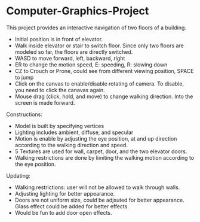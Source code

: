# Computer-Graphics-Project

This project provides an interactive navigation of two floors of a building. 
- Initial position is in front of elevator.
- Walk inside elevator or stair to switch floor. Since only two floors are modeled so far, the floors are directly switched.
- WASD to move forward, left, backward, right
- ER to change the motion speed, E: speeding, R: slowing down
- CZ to Crouch or Prone, could see from different viewing position, SPACE to jump
- Click on the canvas to enable/disable rotating of camera. To disable, you need to click the canavas again.
- Mouse drag (click, hold, and move) to change walking direction. Into the screen is made forward. 

Constructions:
- Model is built by specifying vertices
- Lighting includes ambient, diffuse, and specular 
- Motion is enable by adjusting the eye position, at and up direction according to the walking direction and speed. 
- 5 Textures are used for wall, carpet, door, and the two elevator doors. 
- Walking restrictions are done by limiting the walking motion according to the eye position. 

Updating:
- Walking restrictions: user will not be allowed to walk through walls.
- Adjusting lighting for better appearance.
- Doors are not uniform size, could be adjsuted for better appearance. Glass effect could be added for better effects. 
- Would be fun to add door open effects. 
